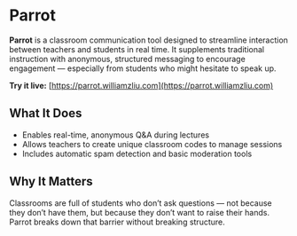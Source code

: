 # Parrot

**Parrot** is a classroom communication tool designed to streamline interaction between teachers and students in real time. It supplements traditional instruction with anonymous, structured messaging to encourage engagement — especially from students who might hesitate to speak up.

**Try it live:** [https://parrot.williamzliu.com](https://parrot.williamzliu.com)

## What It Does

- Enables real-time, anonymous Q&A during lectures
- Allows teachers to create unique classroom codes to manage sessions
- Includes automatic spam detection and basic moderation tools

## Why It Matters

Classrooms are full of students who don’t ask questions — not because they don’t have them, but because they don’t want to raise their hands. Parrot breaks down that barrier without breaking structure.
